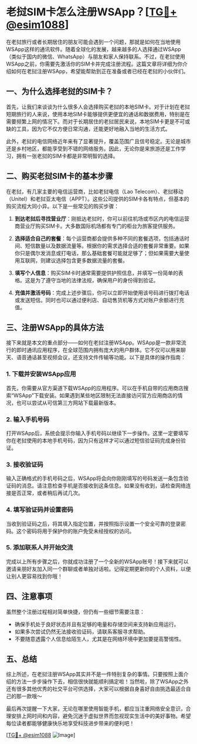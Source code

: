 # 老挝SIM卡怎么注册WSApp？[[TG💪+ @esim1088](https://t.me/s/esim1088)]

在老挝旅行或者长期居住的朋友可能会遇到一个问题，那就是如何在当地使用WSApp这样的通讯软件。随着全球化的发展，越来越多的人选择通过WSApp（类似于国内的微信、WhatsApp）与朋友和家人保持联系。不过，在老挝使用WSApp之前，你需要先激活你的SIM卡并完成注册流程。这篇文章将详细为你介绍如何在老挝注册WSApp，希望能帮助到正在准备或者已经在老挝的小伙伴们。

## 一、为什么选择老挝的SIM卡？

首先，让我们来谈谈为什么很多人会选择购买老挝的本地SIM卡。对于计划在老挝短期旅行的人来说，使用本地SIM卡能够提供更便宜的通话和数据费用，特别是在需要频繁上网的情况下。而对于长期居住的老挝居民来说，本地SIM卡更是不可或缺的工具，因为它不仅方便日常沟通，还能更好地融入当地的生活方式。

此外，老挝的电信网络近年来有了显著提升，覆盖范围广且信号稳定。无论是城市还是乡村地区，都能享受到不错的网络服务。因此，无论你是来旅游还是工作学习，拥有一张老挝的SIM卡都是非常明智的选择。

## 二、购买老挝SIM卡的基本步骤

在老挝，有几家主要的电信运营商，比如老挝电信（Lao Telecom）、老挝移动（Unitel）和老挝亚太电信（APPT）。这些公司提供的SIM卡各有特点，但基本的购买流程大同小异。以下是一些常见的购买步骤：

1. **到达老挝后寻找营业厅**：刚抵达老挝时，你可以前往机场或市区内的电信运营商营业厅购买SIM卡。大多数国际机场都有专门的柜台为旅客提供服务。

2. **选择适合自己的套餐**：每个运营商都会提供多种不同的套餐选项，包括通话时间、短信数量以及数据流量等。根据你的需求选择合适的套餐非常重要。如果你只是偶尔发消息或打电话，那么基础套餐可能就足够了；但如果需要大量使用互联网，则建议选择包含更多数据流量的套餐。

3. **填写个人信息**：购买SIM卡时通常需要提供护照信息，并填写一份简单的表格。这是为了遵守当地的法律法规，确保用户的身份得到验证。

4. **充值并激活号码**：完成上述步骤后，你可以立即开始使用该号码进行拨打电话或发送短信。同时也可以通过便利店、自动售货机等方式对账户余额进行充值。

## 三、注册WSApp的具体方法

接下来就是本文的重点部分——如何在老挝注册WSApp。WSApp是一款非常流行的即时通讯应用程序，在全球范围内拥有庞大的用户群体。它不仅可以用来聊天、语音通话甚至视频会议，还支持文件传输等功能。以下是具体的操作指南：

### 1. 下载并安装WSApp应用

首先，你需要从官方渠道下载WSApp的应用程序。可以在手机自带的应用商店搜索“WSApp”下载安装。如果遇到某些地区限制无法直接访问官方应用商店的情况，也可以尝试从可信第三方网站下载最新版本。

### 2. 输入手机号码

打开WSApp后，系统会提示你输入手机号码以继续下一步操作。这里一定要填写你在老挝使用的本地手机号码，因为只有这样才可以通过短信验证码完成身份验证。

### 3. 接收验证码

输入正确格式的手机号码之后，WSApp将会向你刚刚填写的号码发送一条包含验证码的消息。请注意检查手机是否接收到这条信息。如果没有收到，请检查网络连接是否正常，或者稍后再试几次。

### 4. 填写验证码并设置密码

当收到验证码之后，将其填入指定位置，并按照指示设置一个安全可靠的登录密码。这个密码将用于保护你的账户免受未经授权的访问。

### 5. 添加联系人并开始交流

完成以上所有步骤之后，你就成功注册了一个全新的WSApp账号！接下来就可以邀请亲朋好友加入同一个群聊或者单独对话啦。记得定期更新你的个人资料，以便让别人更容易找到你哦！

## 四、注意事项

虽然整个注册过程相对简单快捷，但仍有一些细节需要注意：

- 确保手机处于良好状态并且有足够的电量和存储空间来支持新应用运行。
- 如果多次尝试仍然无法接收验证码，请联系客服寻求帮助。
- 不要随意透露个人信息给陌生人，尤其是在网络环境中更加要提高警惕性。

## 五、总结

综上所述，在老挝注册WSApp其实并不是一件特别复杂的事情。只要按照上面介绍的方法一步步操作下去，相信很快就能顺利搞定啦！当然啦，除了WSApp之外还有很多其他优秀的社交平台可供选择，大家可以根据自身喜好自由挑选最适合自己的那一款哦～

最后再次提醒一下大家，无论在哪里使用智能手机，都应当注重网络安全意识，合理安排上网时间和内容，避免沉迷于虚拟世界而忽视现实生活中的美好事物。希望每位读者都能够健康快乐地享受科技进步带来的便利吧！

[[TG💪+ @esim1088](https://t.me/s/esim1088) ![Image](https://i.postimg.cc/4NQfJmqS/Snipaste-2025-05-13-00-14-12.png)]